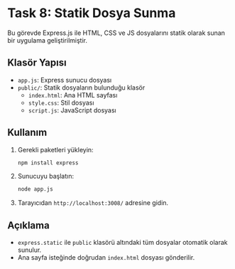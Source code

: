 # Task 8: Statik Dosya Sunma

Bu görevde Express.js ile HTML, CSS ve JS dosyalarını statik olarak sunan bir uygulama geliştirilmiştir.

## Klasör Yapısı
- `app.js`: Express sunucu dosyası
- `public/`: Statik dosyaların bulunduğu klasör
  - `index.html`: Ana HTML sayfası
  - `style.css`: Stil dosyası
  - `script.js`: JavaScript dosyası

## Kullanım
1. Gerekli paketleri yükleyin:
   ```bash
   npm install express
   ```
2. Sunucuyu başlatın:
   ```bash
   node app.js
   ```
3. Tarayıcıdan `http://localhost:3008/` adresine gidin.

## Açıklama
- `express.static` ile `public` klasörü altındaki tüm dosyalar otomatik olarak sunulur.
- Ana sayfa isteğinde doğrudan `index.html` dosyası gönderilir.
